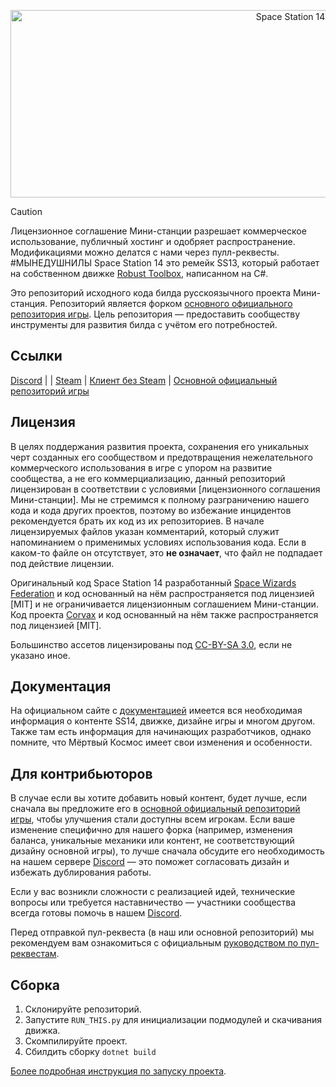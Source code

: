 <p align="center"> <img alt="Space Station 14" width="880" height="300" src="https://raw.githubusercontent.com/space-wizards/asset-dump/de329a7898bb716b9d5ba9a0cd07f38e61f1ed05/github-logo.svg" /></p>

> [!CAUTION]  
> Лицензионное соглашение Мини-станции разрешает коммерческое использование, публичный хостинг и одобряет распространение. Модификациями можно делатся с нами через пулл-реквесты. #МЫНЕДУШНИЛЫ
Space Station 14 это ремейк SS13, который работает на собственном движке [Robust Toolbox](https://github.com/space-wizards/RobustToolbox), написанном на C#.

Это репозиторий исходного кода билда русскоязычного проекта Мини-станция. Репозиторий является форком [основного официального репозитория игры](https://github.com/space-wizards/space-station-14). Цель репозитория — предоставить сообществу инструменты для развития билда с учётом его потребностей.

## Ссылки

[Discord](https://discord.gg/mini-station) |  | [Steam](https://store.steampowered.com/app/1255460/Space_Station_14/) | [Клиент без Steam](https://spacestation14.io/about/nightlies/) | [Основной официальный репозиторий игры](https://github.com/space-wizards/space-station-14)

## Лицензия

В целях поддержания развития проекта, сохранения его уникальных черт созданных его сообществом и предотвращения нежелательного коммерческого использования в игре с упором на развитие сообщества, а не его коммерциализацию, данный репозиторий лицензирован в соответствии с условиями [лицензионного соглашения Мини-станции]. Мы не стремимся к полному разграничению нашего кода и кода других проектов, поэтому во избежание инцидентов рекомендуется брать их код из их репозиториев. В начале лицензируемых файлов указан комментарий, который служит напоминанием о применимых условиях использования кода. Если в каком-то файле он отсутствует, это **не означает**, что файл не подпадает под действие лицензии.

Оригинальный код Space Station 14 разработанный [Space Wizards Federation](https://github.com/space-wizards/space-station-14) и код основанный на нём распространяется под лицензией [MIT] и не ограничивается лицензионным соглашением Мини-станции. Код проекта [Corvax](https://github.com/space-syndicate/space-station-14) и код основанный на нём также распространяется под лицензией [MIT].

Большинство ассетов лицензированы под [CC-BY-SA 3.0](https://creativecommons.org/licenses/by-sa/3.0/), если не указано иное.

## Документация

На официальном сайте с [документацией](https://docs.spacestation14.io/) имеется вся необходимая информация о контенте SS14, движке, дизайне игры и многом другом. Также там есть информация для начинающих разработчиков, однако помните, что Мёртвый Космос имеет свои изменения и особенности.

## Для контрибьюторов

В случае если вы хотите добавить новый контент, будет лучше, если сначала вы предложите его в [основной официальный репозиторий игры](https://github.com/space-wizards/space-station-14), чтобы улучшения стали доступны всем игрокам. Если ваше изменение специфично для нашего форка (например, изменения баланса, уникальные механики или контент, не соответствующий дизайну основной игры), то лучше сначала обсудите его необходимость на нашем сервере [Discord](https://discord.gg/mini-station) — это поможет согласовать дизайн и избежать дублирования работы.

Если у вас возникли сложности с реализацией идей, технические вопросы или требуется наставничество — участники сообщества всегда готовы помочь в нашем [Discord](https://discord.gg/mini-station).

Перед отправкой пул-реквеста (в наш или основной репозиторий) мы рекомендуем вам ознакомиться с официальным [руководством по пул-реквестам](https://docs.spacestation14.com/en/general-development/codebase-info/pull-request-guidelines.html).

## Сборка

1. Склонируйте репозиторий.
2. Запустите `RUN_THIS.py` для инициализации подмодулей и скачивания движка.
3. Скомпилируйте проект.
4. Сбилдить сборку `dotnet build`

[Более подробная инструкция по запуску проекта](https://docs.spacestation14.com/en/general-development/setup.html).
